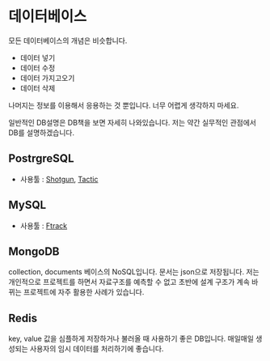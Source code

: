 # 데이터베이스

모든 데이터베이스의 개념은 비슷합니다.

- 데이터 넣기
- 데이터 수정
- 데이터 가지고오기
- 데이터 삭제

나머지는 정보를 이용해서 응용하는 것 뿐입니다. 너무 어렵게 생각하지 마세요.

일반적인 DB설명은 DB책을 보면 자세히 나와있습니다. 저는 약간 실무적인 관점에서 DB를 설명하겠습니다.

## PostrgreSQL
- 사용툴 : [Shotgun](https://support.shotgunsoftware.com/hc/en-us/articles/114094526153-Shotgun-security-white-paper), [Tactic](http://community.southpawtech.com/community/link/data_management)

## MySQL
- 사용툴 : [Ftrack](https://help.ftrack.com/administering-ftrack/on-prem/handling-backups)

## MongoDB
collection, documents 베이스의 NoSQL입니다. 문서는 json으로 저장됩니다.
저는 개인적으로 프로젝트를 하면서 자료구조를 예측할 수 없고 초반에 설계 구조가 계속 바뀌는 프로젝트에 자주 활용한 사례가 있습니다.

## Redis
key, value 값을 심플하게 저장하거나 불러올 때 사용하기 좋은 DB입니다.
매일매일 생성되는 사용자의 임시 데이터를 처리하기에 좋습니다.

